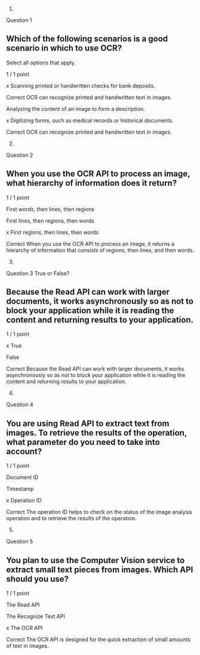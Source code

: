 1.
Question 1
## Which of the following scenarios is a good scenario in which to use OCR?

Select all options that apply.

1 / 1 point

x Scanning printed or handwritten checks for bank deposits.

Correct
OCR can recognize printed and handwritten text in images.


Analyzing the content of an image to form a description.


x Digitizing forms, such as medical records or historical documents.

Correct
OCR can recognize printed and handwritten text in images.

2.
Question 2
## When you use the OCR API to process an image, what hierarchy of information does it return?

1 / 1 point

First words, then lines, then regions


First lines, then regions, then words


x First regions, then lines, then words

Correct
When you use the OCR API to process an image, it returns a hierarchy of information that consists of regions, then lines, and then words.

3.
Question 3
True or False?

## Because the Read API can work with larger documents, it works asynchronously so as not to block your application while it is reading the content and returning results to your application.

1 / 1 point

x True


False

Correct
Because the Read API can work with larger documents, it works asynchronously so as not to block your application while it is reading the content and returning results to your application.

4.
Question 4
## You are using Read API to extract text from images. To retrieve the results of the operation, what parameter do you need to take into account?

1 / 1 point

Document ID


Timestamp


x Operation ID

Correct
The operation ID helps to check on the status of the image analysis operation and to retrieve the results of the operation.

5.
Question 5
## You plan to use the Computer Vision service to extract small text pieces from images. Which API should you use?

1 / 1 point

The Read API


The Recognize Text API


x The OCR API

Correct
The OCR API is designed for the quick extraction of small amounts of text in images.